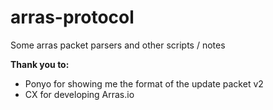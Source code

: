 # arras-protocol

Some arras packet parsers and other scripts / notes


**Thank you to:**  
- Ponyo for showing me the format of the update packet v2
- CX for developing Arras.io
